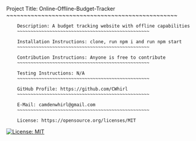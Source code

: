 Project Title: Online-Offline-Budget-Tracker 
        ~~~~~~~~~~~~~~~~~~~~~~~~~~~~~~~~~~~~~~~~~~~~~~~~~

        Description: A budget tracking website with offline capabilities 
        ~~~~~~~~~~~~~~~~~~~~~~~~~~~~~~~~~~~~~~~~~~~~~~~~~

        Installation Instructions: clone, run npm i and run npm start 
        ~~~~~~~~~~~~~~~~~~~~~~~~~~~~~~~~~~~~~~~~~~~~~~~~~

        Contribution Instructions: Anyone is free to contribute
        ~~~~~~~~~~~~~~~~~~~~~~~~~~~~~~~~~~~~~~~~~~~~~~~~~

        Testing Instructions: N/A
        ~~~~~~~~~~~~~~~~~~~~~~~~~~~~~~~~~~~~~~~~~~~~~~~~~

        GitHub Profile: https://github.com/CWhirl
        ~~~~~~~~~~~~~~~~~~~~~~~~~~~~~~~~~~~~~~~~~~~~~~~~~

        E-Mail: camdenwhirl@gmail.com
        ~~~~~~~~~~~~~~~~~~~~~~~~~~~~~~~~~~~~~~~~~~~~~~~~~

        License: https://opensource.org/licenses/MIT
        

        
[![License: MIT](https://img.shields.io/badge/License-MIT-yellow.svg)](https://opensource.org/licenses/MIT)
